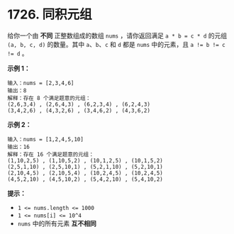 # 1726. 同积元组

给你一个由 **不同** 正整数组成的数组 `nums` ，请你返回满足 `a * b = c * d` 的元组 `(a, b, c, d)` 的数量。其中 `a`、`b`、`c` 和 `d` 都是 `nums` 中的元素，且 `a != b != c != d` 。

**示例 1：**

```()
输入：nums = [2,3,4,6]
输出：8
解释：存在 8 个满足题意的元组：
(2,6,3,4) , (2,6,4,3) , (6,2,3,4) , (6,2,4,3)
(3,4,2,6) , (4,3,2,6) , (3,4,6,2) , (4,3,6,2)
```

**示例 2：**

```()
输入：nums = [1,2,4,5,10]
输出：16
解释：存在 16 个满足题意的元组：
(1,10,2,5) , (1,10,5,2) , (10,1,2,5) , (10,1,5,2)
(2,5,1,10) , (2,5,10,1) , (5,2,1,10) , (5,2,10,1)
(2,10,4,5) , (2,10,5,4) , (10,2,4,5) , (10,2,4,5)
(4,5,2,10) , (4,5,10,2) , (5,4,2,10) , (5,4,10,2)
```

**提示：**

- `1 <= nums.length <= 1000`
- `1 <= nums[i] <= 10^4`
- `nums` 中的所有元素 **互不相同**
